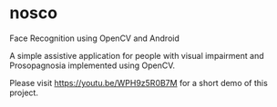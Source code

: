 # nosco
Face Recognition using OpenCV and Android

A simple assistive application for people with visual impairment and Prosopagnosia implemented using OpenCV.

Please visit https://youtu.be/WPH9z5R0B7M for a short demo of this project.
